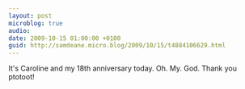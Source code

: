 ```yaml
---
layout: post
microblog: true
audio: 
date: 2009-10-15 01:00:00 +0100
guid: http://samdeane.micro.blog/2009/10/15/t4884106629.html
---
```

It's Caroline and my 18th anniversary today. Oh. My. God. Thank you ptotoot!
